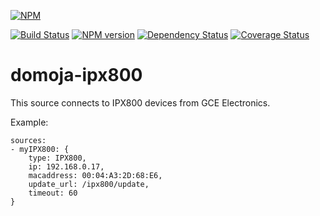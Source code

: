 [//]: # (badges START)
[![NPM](https://nodei.co/npm/domoja.png?downloads=true&downloadRank=true&stars=true)](https://nodei.co/npm/domoja/)

[![Build Status](https://travis-ci.org/bchabrier/domoja.svg?branch=master)](https://travis-ci.org/bchabrier/domoja) [![NPM version](http://img.shields.io/npm/v/domoja.svg)](https://www.npmjs.org/package/domoja) [![Dependency Status](https://david-dm.org/bchabrier/domoja.svg)](https://david-dm.org/bchabrier/domoja) [![Coverage Status](https://coveralls.io/repos/github/bchabrier/domoja/badge.svg?branch=master)](https://coveralls.io/github/bchabrier/domoja?branch=master)


[//]: # (badges END)


[//]: # (moduleName START)
domoja-ipx800
=============
[//]: # (moduleName END)

[//]: # (sourceDoc START)
This source connects to IPX800 devices from GCE Electronics.

Example:
```
sources:
- myIPX800: {
    type: IPX800,
    ip: 192.168.0.17,
    macaddress: 00:04:A3:2D:68:E6,
    update_url: /ipx800/update,
    timeout: 60
}
```

[//]: # (sourceDoc END)



